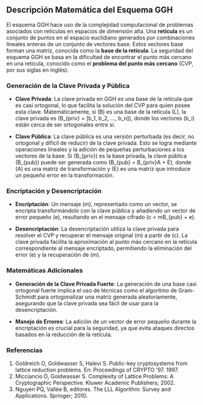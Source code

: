 ## Descripción Matemática del Esquema GGH

El esquema GGH hace uso de la complejidad computacional de problemas asociados con retículas en espacios de dimensión alta. Una **retícula** es un conjunto de puntos en el espacio euclidiano generados por combinaciones lineales enteras de un conjunto de vectores base. Estos vectores base forman una matriz, conocida como la **base de la retícula**. La seguridad del esquema GGH se basa en la dificultad de encontrar el punto más cercano en una retícula, conocido como el **problema del punto más cercano** (CVP, por sus siglas en inglés).

### Generación de la Clave Privada y Pública

- **Clave Privada**: La clave privada en GGH es una base de la retícula que es casi ortogonal, lo que facilita la solución del CVP para quien posee esta clave. Matemáticamente, si \(B\) es una base de la retícula \(L\), la clave privada es \(B_{priv} = [b_1, b_2, ..., b_n]\), donde los vectores \(b_i\) están cerca de ser ortogonales entre sí.

- **Clave Pública**: La clave pública es una versión perturbada (es decir, no ortogonal y difícil de reducir) de la clave privada. Esto se logra mediante operaciones lineales y la adición de pequeñas perturbaciones a los vectores de la base. Si \(B_{priv}\) es la base privada, la clave pública \(B_{pub}\) puede ser generada como \(B_{pub} = B_{priv}A + E\), donde \(A\) es una matriz de transformación y \(E\) es una matriz que introduce un pequeño error en la transformación.

### Encriptación y Desencriptación

- **Encriptación**: Un mensaje \(m\), representado como un vector, se encripta transformándolo con la clave pública y añadiendo un vector de error pequeño \(e\), resultando en el mensaje cifrado \(c = mB_{pub} + e\).

- **Desencriptación**: La desencriptación utiliza la clave privada para resolver el CVP y recuperar el mensaje original \(m\) a partir de \(c\). La clave privada facilita la aproximación al punto más cercano en la retícula correspondiente al mensaje encriptado, permitiendo la eliminación del error \(e\) y la recuperación de \(m\).

### Matemáticas Adicionales

- **Generación de la Clave Privada Fuerte**: La generación de una base casi ortogonal fuerte implica el uso de técnicas como el algoritmo de Gram-Schmidt para ortogonalizar una matriz generada aleatoriamente, asegurando que la clave privada sea fácil de usar para la desencriptación.

- **Manejo de Errores**: La adición de un vector de error pequeño durante la encriptación es crucial para la seguridad, ya que evita ataques directos basados en la reducción de la retícula.

### Referencias

1. Goldreich O, Goldwasser S, Halevi S. Public-key cryptosystems from lattice reduction problems. En: Proceedings of CRYPTO '97. 1997.
2. Micciancio D, Goldwasser S. Complexity of Lattice Problems: A Cryptographic Perspective. Kluwer Academic Publishers; 2002.
3. Nguyen PQ, Vallée B, editores. The LLL Algorithm: Survey and Applications. Springer; 2010.
